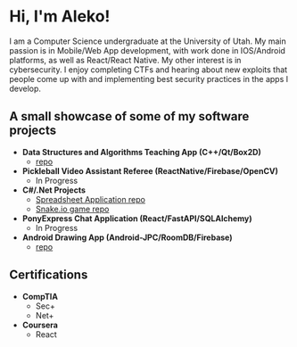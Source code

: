<h1>Hi, I'm Aleko!</h1>
<p>I am a Computer Science undergraduate at the University of Utah. My main passion is in Mobile/Web App development, with work done in IOS/Android platforms, as well as React/React Native. My other interest is in cybersecurity. I enjoy completing CTFs and hearing about new exploits that people come up with and implementing best security practices in the apps I develop.</p>
<h2>A small showcase of some of my software projects</h2>

- <b>Data Structures and Algorithms Teaching App (C++/Qt/Box2D)</b>
  - [repo](https://github.com/Aleko-Louras/DSFO.git)
- <b>Pickleball Video Assistant Referee (ReactNative/Firebase/OpenCV)</b>
  - In Progress
- <b>C#/.Net Projects</b>
  - [Spreadsheet Application repo](https://github.com/Aleko-Louras/Spreadsheet.git)
  - [Snake.io game repo](https://github.com/Aleko-Louras/SnakeGame.git)
- <b>PonyExpress Chat Application (React/FastAPI/SQLAlchemy)</b>
  - In Progress
- <b>Android Drawing App (Android-JPC/RoomDB/Firebase)</b>
  - [repo](https://github.com/Aleko-Louras/QuickDraw.git)
<h2>Certifications</h2>

- <b>CompTIA</b>
  - Sec+
  - Net+
- <b>Coursera</b>
  - React

